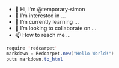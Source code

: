- 👋 Hi, I’m @temporary-simon
- 👀 I’m interested in ...
- 🌱 I’m currently learning ...
- 💞️ I’m looking to collaborate on ...
- 📫 How to reach me ...

```java
require 'redcarpet'
markdown = Redcarpet.new("Hello World!")
puts markdown.to_html
```
